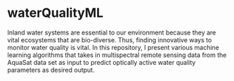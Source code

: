 # waterQualityML
Inland water systems are essential to our environment because they are vital ecosystems that are bio-diverse. Thus, finding innovative ways to monitor water quality is vital. In this repository, I present various machine learning algorithms that takes in multispectral remote sensing data from the AquaSat data set as input to predict optically active water quality parameters as desired output. 
